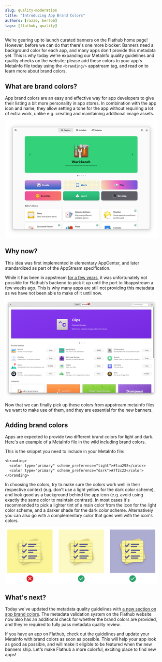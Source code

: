 ```yaml
---
slug: quality-moderation
title: "Introducing App Brand Colors"
authors: [razze, bertob]
tags: [flathub, quality]
---
```


We're gearing up to launch curated banners on the Flathub home page! However, before we can do that there's one more blocker: Banners need a background color for each app, and many apps don't provide this metadata yet. This is why today we're expanding our MetaInfo quality guidelines and quality checks on the website; please add these colors to your app's MetaInfo file today using the `<branding/>` appstream tag, and read on to learn more about brand colors.

<!-- truncate -->

## What are brand colors?

App brand colors are an easy and effective way for app developers to give their listing a bit more personality in app stores. In combination with the app icon and name, they allow setting a tone for the app without requiring a lot of extra work, unlike e.g. creating and maintaining additional image assets.

![GNOME Software Explore view with brand colors on app banners](software-explore.png)

## Why now?

This idea was first implemented in elementary AppCenter, and later standardized as part of the AppStream specification.

While it has been in appstream [for a few years](https://github.com/ximion/appstream/issues/187), it was unfortunately not possible for Flathub's backend to pick it up until the port to libappstream a few weeks ago. This is why many apps are still not providing this metadata as we have not been able to make of it until now.

![elementary AppCenter with brand colors on app banners](appcenter.png)

Now that we can finally pick up these colors from appstream metainfo files we want to make use of them, and they are essential for the new banners.

## Adding brand colors

Apps are expected to provide two different brand colors for light and dark. [Here's an example](https://github.com/pika-backup/pika-backup/blob/8f2f04a1a27d2b04db48f7dbf26577009ff39be3/data/app.metainfo.xml.in#L44) of a MetaInfo file in the wild including brand colors.

This is the snippet you need to include in your MetaInfo file:

```
<branding>
  <color type="primary" scheme_preference="light">#faa298</color>
  <color type="primary" scheme_preference="dark">#7f2c22</color>
</branding>
```

In choosing the colors, try to make sure the colors work well in their respective context (e.g. don't use a light yellow for the dark color scheme), and look good as a background behind the app icon (e.g. avoid using exactly the same color to maintain contrast). In most cases it's recommended to pick a lighter tint of a main color from the icon for the light color scheme, and a darker shade for the dark color scheme. Alternatively you can also go with a complementary color that goes well with the icon's colors.

![Three examples of good/bad brand colors](color-examples.png)

## What's next?

Today we've updated the metadata quality guidelines with [a new section on app brand colors](https://docs.flathub.org/docs/for-app-authors/metainfo-guidelines/quality-guidelines/#brand-colors). The metadata validation system on the Flathub website now also has an additional check for whether the brand colors are provided, and they're required to fully pass metadata quality review.

If you have an app on Flathub, check out the guidelines and update your MetaInfo with brand colors as soon as possible. This will help your app look as good as possible, and will make it eligible to be featured when the new banners ship. Let's make Flathub a more colorful, exciting place to find new apps!
